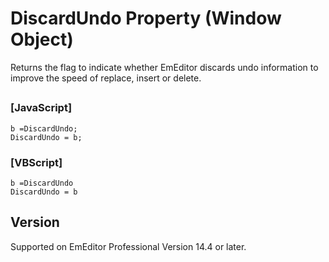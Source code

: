 # DiscardUndo Property (Window Object)

Returns the flag to indicate whether EmEditor discards undo information to improve the speed of replace, insert or delete.

## 

### \[JavaScript\]

```
b =DiscardUndo;
DiscardUndo = b;
```

### \[VBScript\]

```
b =DiscardUndo
DiscardUndo = b
```

## Version

Supported on EmEditor Professional Version 14.4 or later.
